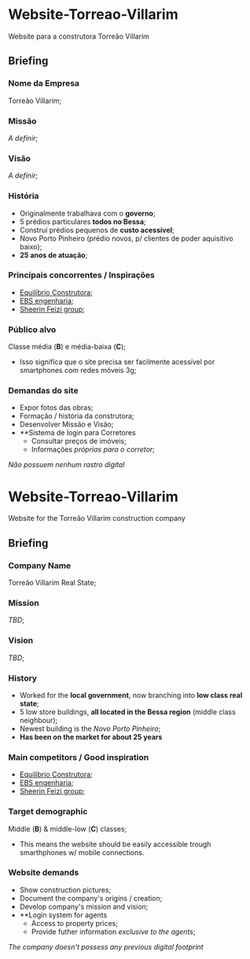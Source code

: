 # Website-Torreao-Villarim
Website para a construtora Torreão Villarim

## Briefing

### Nome da Empresa
Torreão Villarim;

### Missão
*A definir*;

### Visão
*A definir*;

### História
- Originalmente trabalhava com o **governo**;
- 5 prédios particulares **todos no Bessa**;
- Construí prédios pequenos de **custo acessível**;
- Novo Porto Pinheiro (prédio novos, p/ clientes de poder aquisitivo baixo);
- **25 anos de atuação**;

### Principais concorrentes / Inspirações
- [Equilíbrio Construtora](https://construtoraequilibrio.com.br/);
- [EBS engenharia](http://ebsengenharia.com.br/);
- [Sheerin Feizi group](http://sfeizigroup.com/);

### Público alvo
Classe média (**B**) e média-baixa (**C**);
- Isso significa que o site precisa ser facilmente acessível por smartphones com redes móveis 3g;

### Demandas do site
- Expor fotos das obras;
- Formação / história da construtora;
- Desenvolver Missão e Visão;
- **Sistema de login para Corretores
  - Consultar preços de imóveis;
  - Informações _próprias para o corretor_;

*Não possuem nenhum rastro digital*

# Website-Torreao-Villarim
Website for the Torreão Villarim construction company

## Briefing

### Company Name
Torreão Villarim Real State;

### Mission
*TBD*;

### Vision
*TBD*;

### History
- Worked for the **local government**, now branching into **low class real state**;
- 5 low store buildings, **all located in the Bessa region** (middle class neighbour);
- Newest building is the *Novo Porto Pinheiro*;
- **Has been on the market for about 25 years**

### Main competitors / Good inspiration
- [Equilíbrio Construtora](https://construtoraequilibrio.com.br/);
- [EBS engenharia](http://ebsengenharia.com.br/);
- [Sheerin Feizi group](http://sfeizigroup.com/);

### Target demographic
Middle (**B**) & middle-low (**C**) classes;
- This means the website should be easily accessible trough smarthphones w/ mobile connections.

### Website demands
- Show construction pictures;
- Document the company's origins / creation;
- Develop company's mission and vision;
- **Login system for agents
  - Access to property prices;
  - Provide futher information _exclusive to the agents_;

*The company doesn't possess any previous digital footprint*
